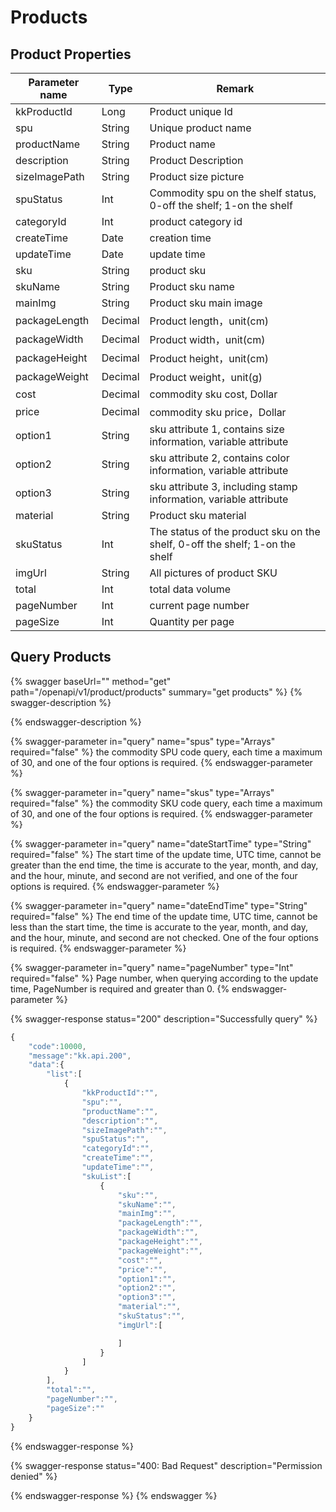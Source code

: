 # Products

## Product Properties

| Parameter name | Type    | Remark                                                                      |
| -------------- | ------- | --------------------------------------------------------------------------- |
| kkProductId    | Long    | Product unique Id                                                           |
| spu            | String  | Unique product name                                                         |
| productName    | String  | Product name                                                                |
| description    | String  | Product Description                                                         |
| sizeImagePath  | String  | Product size picture                                                        |
| spuStatus      | Int     | Commodity spu on the shelf status, 0-off the shelf; 1-on the shelf          |
| categoryId     | Int     | product category id                                                         |
| createTime     | Date    | creation time                                                               |
| updateTime     | Date    | update time                                                                 |
| sku            | String  | product sku                                                                 |
| skuName        | String  | Product sku name                                                            |
| mainImg        | String  | Product sku main image                                                      |
| packageLength  | Decimal | Product length，unit(cm)                                                     |
| packageWidth   | Decimal | Product width，unit(cm)                                                      |
| packageHeight  | Decimal | Product height，unit(cm)                                                     |
| packageWeight  | Decimal | Product weight，unit(g)                                                      |
| cost           | Decimal | commodity sku cost, Dollar                                                  |
| price          | Decimal | commodity sku price，Dollar                                                  |
| option1        | String  | sku attribute 1, contains size information, variable attribute              |
| option2        | String  | sku attribute 2, contains color information, variable attribute             |
| option3        | String  | sku attribute 3, including stamp information, variable attribute            |
| material       | String  | Product sku material                                                        |
| skuStatus      | Int     | The status of the product sku on the shelf, 0-off the shelf; 1-on the shelf |
| imgUrl         | String  | All pictures of product SKU                                                 |
| total          | Int     | total data volume                                                           |
| pageNumber     | Int     | current page number                                                         |
| pageSize       | Int     | Quantity per page                                                           |

## Query Products

{% swagger baseUrl="" method="get" path="/openapi/v1/product/products" summary="get products" %}
{% swagger-description %}

{% endswagger-description %}

{% swagger-parameter in="query" name="spus" type="Arrays" required="false" %}
the commodity SPU code query, each time a maximum of 30, and one of the four options is required.
{% endswagger-parameter %}

{% swagger-parameter in="query" name="skus" type="Arrays" required="false" %}
the commodity SKU code query, each time a maximum of 30, and one of the four options is required.
{% endswagger-parameter %}

{% swagger-parameter in="query" name="dateStartTime" type="String" required="false" %}
The start time of the update time, UTC time, cannot be greater than the end time, the time is accurate to the year, month, and day, and the hour, minute, and second are not verified, and one of the four options is required.
{% endswagger-parameter %}

{% swagger-parameter in="query" name="dateEndTime" type="String" required="false" %}
The end time of the update time, UTC time, cannot be less than the start time, the time is accurate to the year, month, and day, and the hour, minute, and second are not checked. One of the four options is required.
{% endswagger-parameter %}

{% swagger-parameter in="query" name="pageNumber" type="Int" required="false" %}
Page number, when querying according to the update time, PageNumber is required and greater than 0.
{% endswagger-parameter %}

{% swagger-response status="200" description="Successfully query" %}
```javascript
{
    "code":10000,
    "message":"kk.api.200",
    "data":{
        "list":[
            {
                "kkProductId":"",
                "spu":"",
                "productName":"",
                "description":"",
                "sizeImagePath":"",
                "spuStatus":"",
                "categoryId":"",
                "createTime":"",
                "updateTime":"",
                "skuList":[
                    {
                        "sku":"",
                        "skuName":"",
                        "mainImg":"",
                        "packageLength":"",
                        "packageWidth":"",
                        "packageHeight":"",
                        "packageWeight":"",
                        "cost":"",
                        "price":"",
                        "option1":"",
                        "option2":"",
                        "option3":"",
                        "material":"",
                        "skuStatus":"",
                        "imgUrl":[

                        ]
                    }
                ]
            }
        ],
        "total":"",
        "pageNumber":"",
        "pageSize":""
    }
}
```
{% endswagger-response %}

{% swagger-response status="400: Bad Request" description="Permission denied" %}

{% endswagger-response %}
{% endswagger %}
